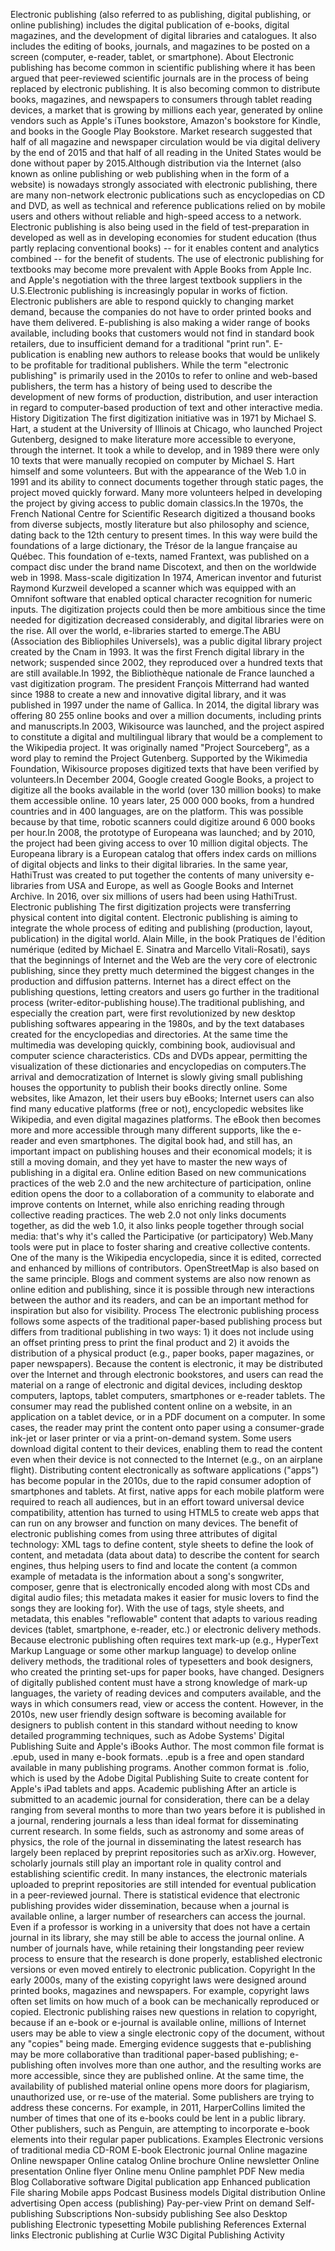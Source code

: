 Electronic publishing (also referred to as publishing, digital
publishing, or online publishing) includes the digital publication of
e-books, digital magazines, and the development of digital libraries and
catalogues. It also includes the editing of books, journals, and
magazines to be posted on a screen (computer, e-reader, tablet, or
smartphone). About Electronic publishing has become common in scientific
publishing where it has been argued that peer-reviewed scientific
journals are in the process of being replaced by electronic publishing.
It is also becoming common to distribute books, magazines, and
newspapers to consumers through tablet reading devices, a market that is
growing by millions each year, generated by online vendors such as
Apple\'s iTunes bookstore, Amazon\'s bookstore for Kindle, and books in
the Google Play Bookstore. Market research suggested that half of all
magazine and newspaper circulation would be via digital delivery by the
end of 2015 and that half of all reading in the United States would be
done without paper by 2015.Although distribution via the Internet (also
known as online publishing or web publishing when in the form of a
website) is nowadays strongly associated with electronic publishing,
there are many non-network electronic publications such as encyclopedias
on CD and DVD, as well as technical and reference publications relied on
by mobile users and others without reliable and high-speed access to a
network. Electronic publishing is also being used in the field of
test-preparation in developed as well as in developing economies for
student education (thus partly replacing conventional books) -- for it
enables content and analytics combined -- for the benefit of students.
The use of electronic publishing for textbooks may become more prevalent
with Apple Books from Apple Inc. and Apple\'s negotiation with the three
largest textbook suppliers in the U.S.Electronic publishing is
increasingly popular in works of fiction. Electronic publishers are able
to respond quickly to changing market demand, because the companies do
not have to order printed books and have them delivered. E-publishing is
also making a wider range of books available, including books that
customers would not find in standard book retailers, due to insufficient
demand for a traditional \"print run\". E-publication is enabling new
authors to release books that would be unlikely to be profitable for
traditional publishers. While the term \"electronic publishing\" is
primarily used in the 2010s to refer to online and web-based publishers,
the term has a history of being used to describe the development of new
forms of production, distribution, and user interaction in regard to
computer-based production of text and other interactive media. History
Digitization The first digitization initiative was in 1971 by Michael S.
Hart, a student at the University of Illinois at Chicago, who launched
Project Gutenberg, designed to make literature more accessible to
everyone, through the internet. It took a while to develop, and in 1989
there were only 10 texts that were manually recopied on computer by
Michael S. Hart himself and some volunteers. But with the appearance of
the Web 1.0 in 1991 and its ability to connect documents together
through static pages, the project moved quickly forward. Many more
volunteers helped in developing the project by giving access to public
domain classics.In the 1970s, the French National Centre for Scientific
Research digitized a thousand books from diverse subjects, mostly
literature but also philosophy and science, dating back to the 12th
century to present times. In this way were build the foundations of a
large dictionary, the Trésor de la langue française au Québec. This
foundation of e-texts, named Frantext, was published on a compact disc
under the brand name Discotext, and then on the worldwide web in 1998.
Mass-scale digitization In 1974, American inventor and futurist Raymond
Kurzweil developed a scanner which was equipped with an Omnifont
software that enabled optical character recognition for numeric inputs.
The digitization projects could then be more ambitious since the time
needed for digitization decreased considerably, and digital libraries
were on the rise. All over the world, e-libraries started to emerge.The
ABU (Association des Bibliophiles Universels), was a public digital
library project created by the Cnam in 1993. It was the first French
digital library in the network; suspended since 2002, they reproduced
over a hundred texts that are still available.In 1992, the Bibliothèque
nationale de France launched a vast digitization program. The president
François Mitterrand had wanted since 1988 to create a new and innovative
digital library, and it was published in 1997 under the name of Gallica.
In 2014, the digital library was offering 80 255 online books and over a
million documents, including prints and manuscripts.In 2003, Wikisource
was launched, and the project aspired to constitute a digital and
multilingual library that would be a complement to the Wikipedia
project. It was originally named \"Project Sourceberg\", as a word play
to remind the Project Gutenberg. Supported by the Wikimedia Foundation,
Wikisource proposes digitized texts that have been verified by
volunteers.In December 2004, Google created Google Books, a project to
digitize all the books available in the world (over 130 million books)
to make them accessible online. 10 years later, 25 000 000 books, from a
hundred countries and in 400 languages, are on the platform. This was
possible because by that time, robotic scanners could digitize around 6
000 books per hour.In 2008, the prototype of Europeana was launched; and
by 2010, the project had been giving access to over 10 million digital
objects. The Europeana library is a European catalog that offers index
cards on millions of digital objects and links to their digital
libraries. In the same year, HathiTrust was created to put together the
contents of many university e-libraries from USA and Europe, as well as
Google Books and Internet Archive. In 2016, over six millions of users
had been using HathiTrust. Electronic publishing The first digitization
projects were transferring physical content into digital content.
Electronic publishing is aiming to integrate the whole process of
editing and publishing (production, layout, publication) in the digital
world. Alain Mille, in the book Pratiques de l\'édition numérique
(edited by Michael E. Sinatra and Marcello Vitali-Rosati), says that the
beginnings of Internet and the Web are the very core of electronic
publishing, since they pretty much determined the biggest changes in the
production and diffusion patterns. Internet has a direct effect on the
publishing questions, letting creators and users go further in the
traditional process (writer-editor-publishing house).The traditional
publishing, and especially the creation part, were first revolutionized
by new desktop publishing softwares appearing in the 1980s, and by the
text databases created for the encyclopedias and directories. At the
same time the multimedia was developing quickly, combining book,
audiovisual and computer science characteristics. CDs and DVDs appear,
permitting the visualization of these dictionaries and encyclopedias on
computers.The arrival and democratization of Internet is slowly giving
small publishing houses the opportunity to publish their books directly
online. Some websites, like Amazon, let their users buy eBooks; Internet
users can also find many educative platforms (free or not), encyclopedic
websites like Wikipedia, and even digital magazines platforms. The eBook
then becomes more and more accessible through many different supports,
like the e-reader and even smartphones. The digital book had, and still
has, an important impact on publishing houses and their economical
models; it is still a moving domain, and they yet have to master the new
ways of publishing in a digital era. Online edition Based on new
communications practices of the web 2.0 and the new architecture of
participation, online edition opens the door to a collaboration of a
community to elaborate and improve contents on Internet, while also
enriching reading through collective reading practices. The web 2.0 not
only links documents together, as did the web 1.0, it also links people
together through social media: that\'s why it\'s called the
Participative (or participatory) Web.Many tools were put in place to
foster sharing and creative collective contents. One of the many is the
Wikipedia encyclopedia, since it is edited, corrected and enhanced by
millions of contributors. OpenStreetMap is also based on the same
principle. Blogs and comment systems are also now renown as online
edition and publishing, since it is possible through new interactions
between the author and its readers, and can be an important method for
inspiration but also for visibility. Process The electronic publishing
process follows some aspects of the traditional paper-based publishing
process but differs from traditional publishing in two ways: 1) it does
not include using an offset printing press to print the final product
and 2) it avoids the distribution of a physical product (e.g., paper
books, paper magazines, or paper newspapers). Because the content is
electronic, it may be distributed over the Internet and through
electronic bookstores, and users can read the material on a range of
electronic and digital devices, including desktop computers, laptops,
tablet computers, smartphones or e-reader tablets. The consumer may read
the published content online on a website, in an application on a tablet
device, or in a PDF document on a computer. In some cases, the reader
may print the content onto paper using a consumer-grade ink-jet or laser
printer or via a print-on-demand system. Some users download digital
content to their devices, enabling them to read the content even when
their device is not connected to the Internet (e.g., on an airplane
flight). Distributing content electronically as software applications
(\"apps\") has become popular in the 2010s, due to the rapid consumer
adoption of smartphones and tablets. At first, native apps for each
mobile platform were required to reach all audiences, but in an effort
toward universal device compatibility, attention has turned to using
HTML5 to create web apps that can run on any browser and function on
many devices. The benefit of electronic publishing comes from using
three attributes of digital technology: XML tags to define content,
style sheets to define the look of content, and metadata (data about
data) to describe the content for search engines, thus helping users to
find and locate the content (a common example of metadata is the
information about a song\'s songwriter, composer, genre that is
electronically encoded along with most CDs and digital audio files; this
metadata makes it easier for music lovers to find the songs they are
looking for). With the use of tags, style sheets, and metadata, this
enables \"reflowable\" content that adapts to various reading devices
(tablet, smartphone, e-reader, etc.) or electronic delivery methods.
Because electronic publishing often requires text mark-up (e.g.,
HyperText Markup Language or some other markup language) to develop
online delivery methods, the traditional roles of typesetters and book
designers, who created the printing set-ups for paper books, have
changed. Designers of digitally published content must have a strong
knowledge of mark-up languages, the variety of reading devices and
computers available, and the ways in which consumers read, view or
access the content. However, in the 2010s, new user friendly design
software is becoming available for designers to publish content in this
standard without needing to know detailed programming techniques, such
as Adobe Systems\' Digital Publishing Suite and Apple\'s iBooks Author.
The most common file format is .epub, used in many e-book formats. .epub
is a free and open standard available in many publishing programs.
Another common format is .folio, which is used by the Adobe Digital
Publishing Suite to create content for Apple\'s iPad tablets and apps.
Academic publishing After an article is submitted to an academic journal
for consideration, there can be a delay ranging from several months to
more than two years before it is published in a journal, rendering
journals a less than ideal format for disseminating current research. In
some fields, such as astronomy and some areas of physics, the role of
the journal in disseminating the latest research has largely been
replaced by preprint repositories such as arXiv.org. However, scholarly
journals still play an important role in quality control and
establishing scientific credit. In many instances, the electronic
materials uploaded to preprint repositories are still intended for
eventual publication in a peer-reviewed journal. There is statistical
evidence that electronic publishing provides wider dissemination,
because when a journal is available online, a larger number of
researchers can access the journal. Even if a professor is working in a
university that does not have a certain journal in its library, she may
still be able to access the journal online. A number of journals have,
while retaining their longstanding peer review process to ensure that
the research is done properly, established electronic versions or even
moved entirely to electronic publication. Copyright In the early 2000s,
many of the existing copyright laws were designed around printed books,
magazines and newspapers. For example, copyright laws often set limits
on how much of a book can be mechanically reproduced or copied.
Electronic publishing raises new questions in relation to copyright,
because if an e-book or e-journal is available online, millions of
Internet users may be able to view a single electronic copy of the
document, without any \"copies\" being made. Emerging evidence suggests
that e-publishing may be more collaborative than traditional paper-based
publishing; e-publishing often involves more than one author, and the
resulting works are more accessible, since they are published online. At
the same time, the availability of published material online opens more
doors for plagiarism, unauthorized use, or re-use of the material. Some
publishers are trying to address these concerns. For example, in 2011,
HarperCollins limited the number of times that one of its e-books could
be lent in a public library. Other publishers, such as Penguin, are
attempting to incorporate e-book elements into their regular paper
publications. Examples Electronic versions of traditional media CD-ROM
E-book Electronic journal Online magazine Online newspaper Online
catalog Online brochure Online newsletter Online presentation Online
flyer Online menu Online pamphlet PDF New media Blog Collaborative
software Digital publication app Enhanced publication File sharing
Mobile apps Podcast Business models Digital distribution Online
advertising Open access (publishing) Pay-per-view Print on demand
Self-publishing Subscriptions Non-subsidy publishing See also Desktop
publishing Electronic typesetting Mobile publishing References External
links Electronic publishing at Curlie W3C Digital Publishing Activity
